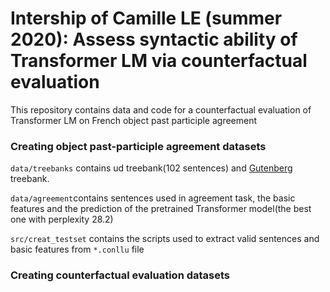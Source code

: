# Intership of Camille LE (summer 2020): Assess syntactic ability of Transformer LM via counterfactual evaluation
This repository contains data and code for a counterfactual evaluation of Transformer LM on French object past participle agreement

### Creating object past-participle agreement datasets

`data/treebanks` contains ud treebank(102 sentences)  and [Gutenberg](https://gitlab.huma-num.fr/bli/syntactic-ability-nlm/-/blob/master/data/treebank/French/gutenberg-treebank.conllu) treebank.

`data/agreement`contains sentences used in agreement task, the basic features and the prediction of the pretrained Transformer model(the best one with perplexity 28.2)

`src/creat_testset` contains the scripts used to extract valid sentences and basic features from `*.conllu` file

### Creating counterfactual evaluation datasets





